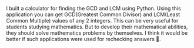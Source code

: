 I built a calculator for finding the GCD and LCM using Python. Using this application you can get GCD(Greatest Common Divisor) and LCM(Least Common Multiple) values ​​of any 2 integers. This can be very useful for students studying mathematics. But to develop their mathematical abilities, they should solve mathematics problems by themselves. I think it would be better if such applications were used for rechecking answers 🚀.
